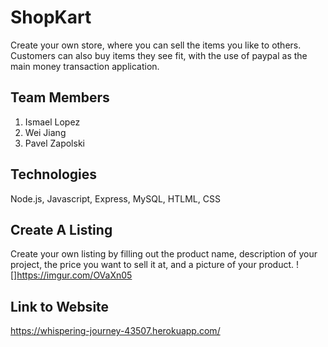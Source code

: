 # ShopKart
Create your own store, where you can sell the items you like to others. Customers can also buy items they see fit, with the use of paypal as the main money transaction application.

## Team Members
1. Ismael Lopez
2. Wei Jiang
3. Pavel Zapolski

## Technologies
Node.js, Javascript, Express, MySQL, HTLML, CSS


## Create A Listing
Create your own listing by filling out the product name, description of your project, the price you want to sell it at, and a picture of your product.
![]https://imgur.com/OVaXn05

## Link to Website
https://whispering-journey-43507.herokuapp.com/

